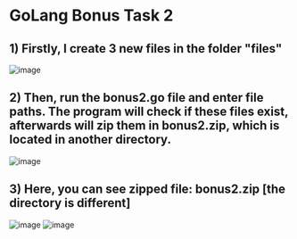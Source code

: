 # GoLang Bonus Task 2
## 1) Firstly, I create 3 new files in the folder "files"
![image](https://user-images.githubusercontent.com/78643530/168374147-d1ea9135-08b0-4609-a99c-7a7b552add80.png)

## 2) Then, run the bonus2.go file and enter file paths. The program will check if these files exist, afterwards will zip them in bonus2.zip, which is located in another directory.   
![image](https://user-images.githubusercontent.com/78643530/168374217-6abcbd7f-096c-490c-b11f-969470f9d75d.png)

## 3) Here, you can see zipped file: bonus2.zip [the directory is different]
![image](https://user-images.githubusercontent.com/78643530/168374963-71c88921-6dc9-4a34-9ded-290d9306d156.png)
![image](https://user-images.githubusercontent.com/78643530/168375007-9bd64727-2371-4709-9406-2a97df7b4f93.png)


